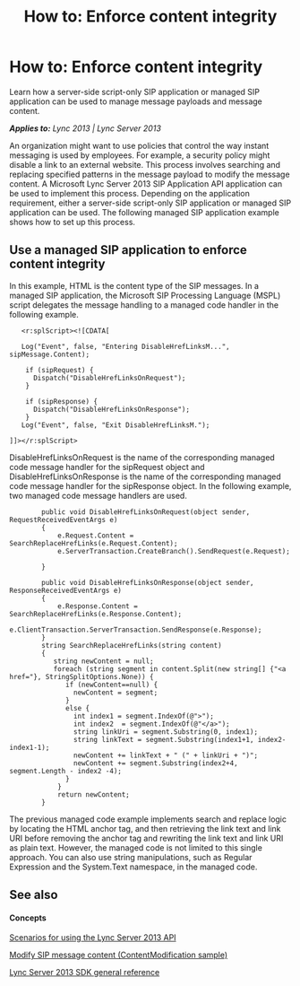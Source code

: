 ﻿---
title: 'How to: Enforce content integrity'
TOCTitle: 'How to: Enforce content integrity'
ms:assetid: 55722aa5-2e9d-4c75-bc5f-ff4458a7bf68
ms:mtpsurl: https://msdn.microsoft.com/en-us/library/Dn439072(v=office.15)
ms:contentKeyID: 57096231
ms.date: 07/24/2014
mtps_version: v=office.15
---

# How to: Enforce content integrity

Learn how a server-side script-only SIP application or managed SIP application can be used to manage message payloads and message content.


_**Applies to:** Lync 2013 | Lync Server 2013_

An organization might want to use policies that control the way instant messaging is used by employees. For example, a security policy might disable a link to an external website. This process involves searching and replacing specified patterns in the message payload to modify the message content. A Microsoft Lync Server 2013 SIP Application API application can be used to implement this process. Depending on the application requirement, either a server-side script-only SIP application or managed SIP application can be used. The following managed SIP application example shows how to set up this process.

## Use a managed SIP application to enforce content integrity

In this example, HTML is the content type of the SIP messages. In a managed SIP application, the Microsoft SIP Processing Language (MSPL) script delegates the message handling to a managed code handler in the following example.

``` 
   <r:splScript><![CDATA[

   Log("Event", false, "Entering DisableHrefLinksM...", sipMessage.Content);

    if (sipRequest) {
      Dispatch("DisableHrefLinksOnRequest");
    }

    if (sipResponse) {
      Dispatch("DisableHrefLinksOnResponse");
    }
   Log("Event", false, "Exit DisableHrefLinksM.");
   
]]></r:splScript>
```

DisableHrefLinksOnRequest is the name of the corresponding managed code message handler for the sipRequest object and DisableHrefLinksOnResponse is the name of the corresponding managed code message handler for the sipResponse object. In the following example, two managed code message handlers are used.

``` 
        public void DisableHrefLinksOnRequest(object sender, RequestReceivedEventArgs e)
        {
            e.Request.Content = SearchReplaceHrefLinks(e.Request.Content);
            e.ServerTransaction.CreateBranch().SendRequest(e.Request);

        }
        
        public void DisableHrefLinksOnResponse(object sender, ResponseReceivedEventArgs e)
        {
            e.Response.Content = SearchReplaceHrefLinks(e.Response.Content);
            e.ClientTransaction.ServerTransaction.SendResponse(e.Response);
        }
        string SearchReplaceHrefLinks(string content)
        {
           string newContent = null;
           foreach (string segment in content.Split(new string[] {"<a href="}, StringSplitOptions.None)) {
              if (newContent==null) {
                newContent = segment;
              }
              else {
                int index1 = segment.IndexOf(@">");
                int index2  = segment.IndexOf(@"</a>");
                string linkUri = segment.Substring(0, index1);
                string linkText = segment.Substring(index1+1, index2-index1-1);
                newContent += linkText + " (" + linkUri + ")";
                newContent += segment.Substring(index2+4, segment.Length - index2 -4);
              }
            }
            return newContent;
        }
```

The previous managed code example implements search and replace logic by locating the HTML anchor tag, and then retrieving the link text and link URI before removing the anchor tag and rewriting the link text and link URI as plain text. However, the managed code is not limited to this single approach. You can also use string manipulations, such as Regular Expression and the System.Text namespace, in the managed code.

## See also

#### Concepts

[Scenarios for using the Lync Server 2013 API](scenarios-for-using-the-lync-server-2013-api.md)

[Modify SIP message content (ContentModification sample)](modify-sip-message-content-contentmodification-sample.md)

[Lync Server 2013 SDK general reference](lync-server-2013-sdk-general-reference.md)

